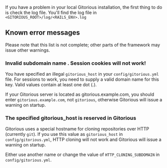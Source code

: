 If you have a problem in your local Gitorious installation, the first thing to do is check the log file. You'll find the log file in `<GITORIOUS_ROOT>/log/<RAILS_ENV>.log`

## Known error messages

Please note that this list is not complete; other parts of the framework may issue other warnings. 

### Invalid subdomain name <subdomain>. Session cookies will not work!

You have specified an illegal `gitorious_host` in your `config/gitorious.yml` file. For sessions to work, you need to supply a valid domain name for this key. Valid values contain at least one dot (.). 

If your Gitorious server is located as gitorious.example.com, you should enter `gitorious.example.com`, not `gitorious`, otherwise Gitorious will issue a warning on startup.

### The specified gitorious_host is reserved in Gitorious

Gitorious uses a special hostname for cloning repositories over HTTP (currently `git`). If you use this value as `gitorious_host` in `config/gitorious.yml`, HTTP cloning will not work and Gitorious will issue a warning on startup. 

Either use another name or change the value of `HTTP_CLONING_SUBDOMAIN` in `config/gitorious.yml`. 